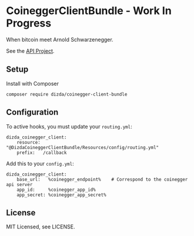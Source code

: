 CoineggerClientBundle - Work In Progress
========================

When bitcoin meet Arnold Schwarzenegger.

See the [API Project](https://github.com/dizda/coinegger).

## Setup

Install with Composer

    composer require dizda/coinegger-client-bundle

## Configuration

To active hooks, you must update your `routing.yml`:

    dizda_coinegger_client:
        resource: "@DizdaCoineggerClientBundle/Resources/config/routing.yml"
        prefix:   /callback

Add this to your `config.yml`:

    dizda_coinegger_client:
        base_url:   %coinegger_endpoint%    # Correspond to the coinegger api server
        app_id:     %coinegger_app_id%
        app_secret: %coinegger_app_secret%

## License

MIT Licensed, see LICENSE.

